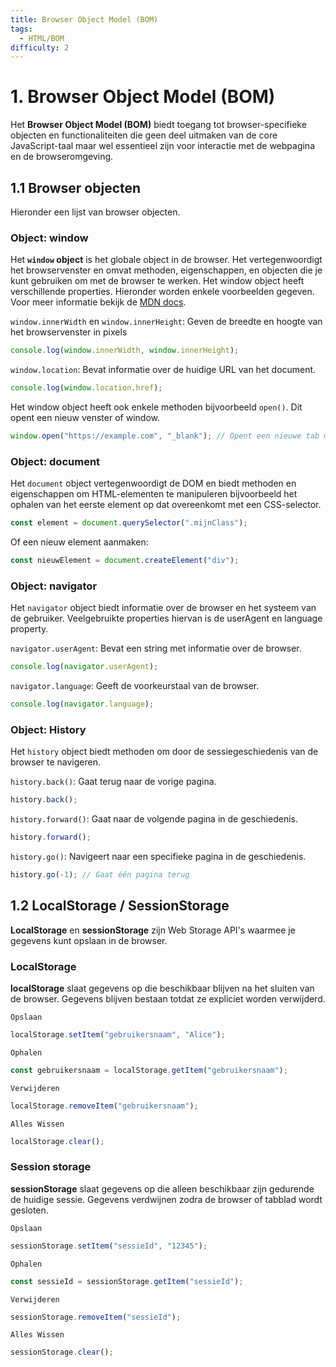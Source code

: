 ```yaml
---
title: Browser Object Model (BOM)
tags:
  - HTML/BOM
difficulty: 2
---
```


# 1. Browser Object Model (BOM)
Het **Browser Object Model (BOM)** biedt toegang tot browser-specifieke objecten en functionaliteiten die geen deel uitmaken van de core JavaScript-taal maar wel essentieel zijn voor interactie met de webpagina en de browseromgeving.

## 1.1 Browser objecten
Hieronder een lijst van browser objecten.

### Object: window
Het **`window` object** is het globale object in de browser. Het vertegenwoordigt het browservenster en omvat methoden, eigenschappen, en objecten die je kunt gebruiken om met de browser te werken. Het window object heeft verschillende properties. Hieronder worden enkele voorbeelden gegeven. Voor meer informatie bekijk de [MDN docs](https://developer.mozilla.org/en-US/docs/Web/API/Window).

`window.innerWidth` en `window.innerHeight`: Geven de breedte en hoogte van het browservenster in pixels
```javascript
console.log(window.innerWidth, window.innerHeight);
```

`window.location`: Bevat informatie over de huidige URL van het document.
```javascript
console.log(window.location.href);
```

Het window object heeft ook enkele methoden bijvoorbeeld `open()`. Dit opent een nieuw venster of window.
```javascript
window.open("https://example.com", "_blank"); // Opent een nieuwe tab met de opgegeven URL
```

### Object: document
Het `document` object vertegenwoordigt de DOM en biedt methoden en eigenschappen om HTML-elementen te manipuleren bijvoorbeeld het ophalen van het eerste element op dat overeenkomt met een CSS-selector.

```javascript
const element = document.querySelector(".mijnClass");
```

Of een nieuw element aanmaken:
```javascript
const nieuwElement = document.createElement("div");
```

### Object: navigator
Het `navigator` object biedt informatie over de browser en het systeem van de gebruiker. Veelgebruikte properties hiervan is de userAgent en language property.

`navigator.userAgent`: Bevat een string met informatie over de browser.
```javascript
console.log(navigator.userAgent);
```

`navigator.language`: Geeft de voorkeurstaal van de browser.
```javascript
console.log(navigator.language);
```

### Object: History
Het `history` object biedt methoden om door de sessiegeschiedenis van de browser te navigeren.

`history.back()`: Gaat terug naar de vorige pagina.
```javascript
history.back();

```

`history.forward()`: Gaat naar de volgende pagina in de geschiedenis.
```javascript
history.forward();
```

`history.go()`: Navigeert naar een specifieke pagina in de geschiedenis.
```javascript
history.go(-1); // Gaat één pagina terug
```

## 1.2 LocalStorage / SessionStorage
**LocalStorage** en **sessionStorage** zijn Web Storage API's waarmee je gegevens kunt opslaan in de browser.


### LocalStorage
**localStorage** slaat gegevens op die beschikbaar blijven na het sluiten van de browser. Gegevens blijven bestaan totdat ze expliciet worden verwijderd.

`Opslaan`
```javascript
localStorage.setItem("gebruikersnaam", "Alice");
```

`Ophalen`
```javascript
const gebruikersnaam = localStorage.getItem("gebruikersnaam");
```

`Verwijderen`
```javascript
localStorage.removeItem("gebruikersnaam");
```

`Alles Wissen`
```javascript
localStorage.clear();
```

### Session storage
**sessionStorage** slaat gegevens op die alleen beschikbaar zijn gedurende de huidige sessie. Gegevens verdwijnen zodra de browser of tabblad wordt gesloten.

`Opslaan`
```javascript
sessionStorage.setItem("sessieId", "12345");
```

`Ophalen`
```javascript
const sessieId = sessionStorage.getItem("sessieId");
```

`Verwijderen`
```javascript
sessionStorage.removeItem("sessieId");
```

`Alles Wissen`
```javascript
sessionStorage.clear();
```



